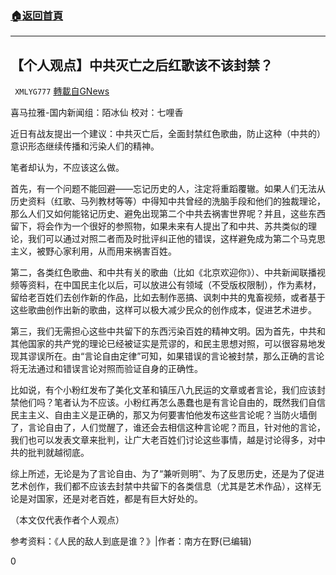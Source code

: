 ###  [:house:返回首頁](https://github.com/ourhimalayas/txt)
---

## 【个人观点】中共灭亡之后红歌该不该封禁？
` XMLYG777` [轉載自GNews](https://gnews.org/zh-hans/723176/)

喜马拉雅-国内新闻组：陌冰仙 校对：七哩香

近日有战友提出一个建议：中共灭亡后，全面封禁红色歌曲，防止这种（中共的）意识形态继续传播和污染人们的精神。

笔者却认为，不应该这么做。

首先，有一个问题不能回避——忘记历史的人，注定将重蹈覆辙。如果人们无法从历史资料（红歌、马列教材等等）中得知中共曾经的洗脑手段和他们的独裁理论，那么人们又如何能铭记历史、避免出现第二个中共去祸害世界呢？并且，这些东西留下，将会作为一个很好的参照物，如果未来有人提出了和中共、苏共类似的理论，我们可以通过对照二者而及时批评纠正他的错误，这样避免成为第二个马克思主义，被野心家利用，从而用来祸害百姓。

第二，各类红色歌曲、和中共有关的歌曲（比如《北京欢迎你》）、中共新闻联播视频等资料，在中国民主化以后，可以放进公有领域（不受版权限制），作为素材，留给老百姓们去创作新的作品，比如去制作恶搞、讽刺中共的鬼畜视频，或者基于这些歌曲创作出新的歌曲，这样可以极大减少民众的创作成本，促进艺术进步。

第三，我们无需担心这些中共留下的东西污染百姓的精神文明。因为首先，中共和其他国家的共产党的理论已经被证实是荒谬的，和民主思想对照，可以很容易地发现其谬误所在。由“言论自由定律”可知，如果错误的言论被封禁，那么正确的言论将无法通过和错误言论对照而验证自身的正确性。

比如说，有个小粉红发布了美化文革和镇压八九民运的文章或者言论，我们应该封禁他们吗？笔者认为不应该。小粉红再怎么愚蠢也是有言论自由的，既然我们自信民主主义、自由主义是正确的，那又为何要害怕他发布这些言论呢？当防火墙倒了，言论自由了，人们觉醒了，谁还会去相信这种言论呢？而且，针对他的言论，我们也可以发表文章来批判，让广大老百姓们讨论这些事情，越是讨论得多，对中共的批判就越彻底。

综上所述，无论是为了言论自由、为了“兼听则明”、为了反思历史，还是为了促进艺术创作，我们都不应该去封禁中共留下的各类信息（尤其是艺术作品），这样无论是对国家，还是对老百姓，都是有巨大好处的。

（本文仅代表作者个人观点）

参考资料：《人民的敌人到底是谁？》|作者：南方在野(已编辑)

0
